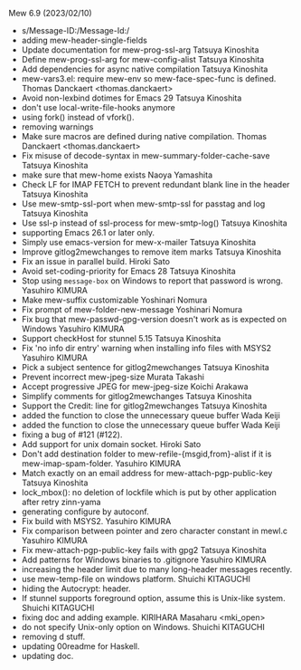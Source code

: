 Mew 6.9 (2023/02/10)

* s/Message-ID:/Message-Id:/
* adding mew-header-single-fields
* Update documentation for mew-prog-ssl-arg
	Tatsuya Kinoshita <tats>
* Define mew-prog-ssl-arg for mew-config-alist
	Tatsuya Kinoshita <tats>
* Add dependencies for async native compilation
	Tatsuya Kinoshita <tats>
* mew-vars3.el: require mew-env so mew-face-spec-func is defined.
	Thomas Danckaert <thomas.danckaert>
* Avoid non-lexbind dotimes for Emacs 29
	Tatsuya Kinoshita <tats>
* don't use local-write-file-hooks anymore
* using fork() instead of vfork().
* removing warnings
* Make sure macros are defined during native compilation.
	Thomas Danckaert <thomas.danckaert>
* Fix misuse of decode-syntax in mew-summary-folder-cache-save
	Tatsuya Kinoshita <tats>
* make sure that mew-home exists
	Naoya Yamashita <conao3>
* Check LF for IMAP FETCH to prevent redundant blank line in the header
	Tatsuya Kinoshita <tats>
* Use mew-smtp-ssl-port when mew-smtp-ssl for passtag and log
	Tatsuya Kinoshita <tats>
* Use ssl-p instead of ssl-process for mew-smtp-log()
	Tatsuya Kinoshita <tats>
* supporting Emacs 26.1 or later only.
* Simply use emacs-version for mew-x-mailer
	Tatsuya Kinoshita <tats>
* Improve gitlog2mewchanges to remove item marks
	Tatsuya Kinoshita <tats>
* Fix an issue in parallel build.
	Hiroki Sato <hrs>
* Avoid set-coding-priority for Emacs 28
	Tatsuya Kinoshita <tats>
* Stop using `message-box` on Windows to report that password is wrong.
	Yasuhiro KIMURA <yasu>
* Make mew-suffix customizable
	Yoshinari Nomura <nom>
* Fix prompt of mew-folder-new-message
	Yoshinari Nomura <nom>
* Fix bug that mew-passwd-gpg-version doesn't work as is expected on Windows
	Yasuhiro KIMURA <yasu>
* Support checkHost for stunnel 5.15
	Tatsuya Kinoshita <tats>
* Fix 'no info dir entry' warning when installing info files with MSYS2
	Yasuhiro KIMURA <yasu>
* Pick a subject sentence for gitlog2mewchanges
	Tatsuya Kinoshita <tats>
* Prevent incorrect mew-jpeg-size
	Murata Takashi <tmurata>
* Accept progressive JPEG for mew-jpeg-size
	Koichi Arakawa <arakawa>
* Simplify comments for gitlog2mewchanges
	Tatsuya Kinoshita <tats>
* Support the Credit: line for gitlog2mewchanges
	Tatsuya Kinoshita <tats>
* added the function to close the unnecessary queue buffer
	Wada Keiji <keiji>
* added the function to close the unnecessary queue buffer
	Wada Keiji <keiji>
* fixing a bug of #121 (#122).
* Add support for unix domain socket.
	Hiroki Sato <hrs>
* Don't add destination folder to mew-refile-{msgid,from}-alist if it is mew-imap-spam-folder.
	Yasuhiro KIMURA <yasu>
* Match exactly on an email address for mew-attach-pgp-public-key
	Tatsuya Kinoshita <tats>
* lock_mbox(): no deletion of lockfile which is put by other application
  after retry
	zinn-yama <zinn>
* generating configure by autoconf.
* Fix build with MSYS2.
	Yasuhiro KIMURA <yasu>
* Fix comparison between pointer and zero character constant in mewl.c
	Yasuhiro KIMURA <yasu>
* Fix mew-attach-pgp-public-key fails with gpg2
	Tatsuya Kinoshita <tats>
* Add patterns for Windows binaries to .gitignore
	Yasuhiro KIMURA <yasu>
* increasing the header limit due to many long-header messages recently.
* use mew-temp-file on windows platform.
	Shuichi KITAGUCHI <kit>
* hiding the Autocrypt: header.
* If stunnel supports foreground option, assume this is Unix-like system.
	Shuichi KITAGUCHI <kit>
* fixing doc and adding example.
	KIRIHARA Masaharu <mki_open>
* do not specify Unix-only option on Windows.
	Shuichi KITAGUCHI <kit>
* removing d stuff.
* updating 00readme for Haskell.
* updating doc.
